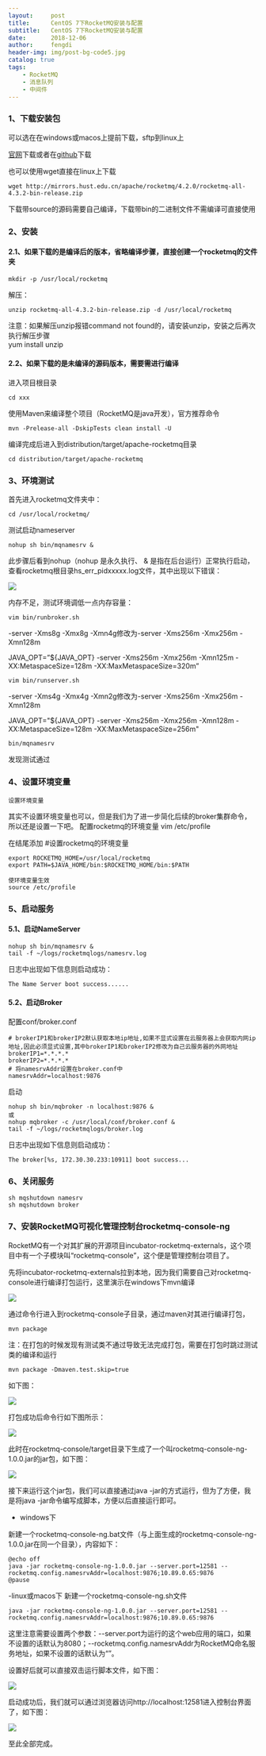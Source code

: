 ```yaml
---
layout:     post
title:      CentOS 7下RocketMQ安装与配置
subtitle:   CentOS 7下RocketMQ安装与配置
date:       2018-12-06
author:     fengdi
header-img: img/post-bg-code5.jpg
catalog: true
tags:
    - RocketMQ
    - 消息队列
    - 中间件
---
```


### 1、下载安装包
可以选在在windows或macos上提前下载，sftp到linux上

[官网](https://www.apache.org/dyn/closer.cgi?path=rocketmq)下载或者在[github](https://github.com/apache/rocketmq/releases)下载

也可以使用wget直接在linux上下载

    wget http://mirrors.hust.edu.cn/apache/rocketmq/4.2.0/rocketmq-all-4.3.2-bin-release.zip
    
下载带source的源码需要自己编译，下载带bin的二进制文件不需编译可直接使用

### 2、安装
#### 2.1、如果下载的是编译后的版本，省略编译步骤，直接创建一个rocketmq的文件夹

    mkdir -p /usr/local/rocketmq
解压：

    unzip rocketmq-all-4.3.2-bin-release.zip -d /usr/local/rocketmq

注意：如果解压unzip报错command not found的，请安装unzip，安装之后再次执行解压步骤
​    
    yum install unzip
  
#### 2.2、如果下载的是未编译的源码版本，需要需进行编译
进入项目根目录

    cd xxx
    
使用Maven来编译整个项目（RocketMQ是java开发），官方推荐命令

    mvn -Prelease-all -DskipTests clean install -U
    
编译完成后进入到distribution/target/apache-rocketmq目录

    cd distribution/target/apache-rocketmq
    

### 3、环境测试
首先进入rocketmq文件夹中：

    cd /usr/local/rocketmq/

测试启动nameserver

    nohup sh bin/mqnamesrv &

此步骤后看到nohup（nohup 是永久执行、
& 是指在后台运行）正常执行启动，查看rocketmq根目录hs_err_pidxxxxx.log文件，其中出现以下错误：

![](https://img-blog.csdn.net/20180713114627775?watermark/2/text/aHR0cHM6Ly9ibG9nLmNzZG4ubmV0L2NkbmlnaHQ=/font/5a6L5L2T/fontsize/400/fill/I0JBQkFCMA==/dissolve/70)

内存不足，测试环境调低一点内存容量：

    vim bin/runbroker.sh

-server -Xms8g -Xmx8g -Xmn4g修改为-server -Xms256m -Xmx256m -Xmn128m

JAVA_OPT=”${JAVA_OPT} -server -Xms256m -Xmx256m -Xmn125m -XX:MetaspaceSize=128m -XX:MaxMetaspaceSize=320m”

    vim bin/runserver.sh

-server -Xms4g -Xmx4g -Xmn2g修改为-server -Xms256m -Xmx256m -Xmn128m

JAVA_OPT="${JAVA_OPT} -server -Xms256m -Xmx256m -Xmn128m -XX:MetaspaceSize=128m -XX:MaxMetaspaceSize=256m"

    bin/mqnamesrv

发现测试通过

### 4、设置环境变量
    设置环境变量
其实不设置环境变量也可以，但是我们为了进一步简化后续的broker集群命令，所以还是设置一下吧。
配置rocketmq的环境变量
vim /etc/profile

在结尾添加
#设置rocketmq的环境变量

    export ROCKETMQ_HOME=/usr/local/rocketmq
    export PATH=$JAVA_HOME/bin:$ROCKETMQ_HOME/bin:$PATH
    
    使环境变量生效
    source /etc/profile

### 5、启动服务
#### 5.1、启动NameServer

    nohup sh bin/mqnamesrv &
    tail -f ~/logs/rocketmqlogs/namesrv.log

日志中出现如下信息则启动成功：

    The Name Server boot success......

#### 5.2、启动Broker

配置conf/broker.conf

    # brokerIP1和brokerIP2默认获取本地ip地址,如果不显式设置在云服务器上会获取内网ip地址,因此必须显式设置,其中brokerIP1和brokerIP2修改为自己云服务器的外网地址 
    brokerIP1=*.*.*.*
    brokerIP2=*.*.*.*
    # 将namesrvAddr设置在broker.conf中
    namesrvAddr=localhost:9876

启动

    nohup sh bin/mqbroker -n localhost:9876 &
    或
    nohup mqbroker -c /usr/local/conf/broker.conf &
    tail -f ~/logs/rocketmqlogs/broker.log

日志中出现如下信息则启动成功：

    The broker[%s, 172.30.30.233:10911] boot success...

### 6、关闭服务

    sh mqshutdown namesrv
    sh mqshutdown broker

### 7、安装RocketMQ可视化管理控制台rocketmq-console-ng

RocketMQ有一个对其扩展的开源项目incubator-rocketmq-externals，这个项目中有一个子模块叫“rocketmq-console”，这个便是管理控制台项目了。

先将incubator-rocketmq-externals拉到本地，因为我们需要自己对rocketmq-console进行编译打包运行，这里演示在windows下mvn编译

![](https://img-blog.csdn.net/20170524113000007?watermark/2/text/aHR0cDovL2Jsb2cuY3Nkbi5uZXQvamF5ampi/font/5a6L5L2T/fontsize/400/fill/I0JBQkFCMA==/dissolve/70/gravity/SouthEast)

通过命令行进入到rocketmq-console子目录，通过maven对其进行编译打包，

    mvn package
    
注：在打包的时候发现有测试类不通过导致无法完成打包，需要在打包时跳过测试类的编译和运行

    mvn package -Dmaven.test.skip=true

如下图：

![](https://img-blog.csdn.net/20170524113544298?watermark/2/text/aHR0cDovL2Jsb2cuY3Nkbi5uZXQvamF5ampi/font/5a6L5L2T/fontsize/400/fill/I0JBQkFCMA==/dissolve/70/gravity/SouthEast)

打包成功后命令行如下图所示：

![](https://img-blog.csdn.net/20170524113636823?watermark/2/text/aHR0cDovL2Jsb2cuY3Nkbi5uZXQvamF5ampi/font/5a6L5L2T/fontsize/400/fill/I0JBQkFCMA==/dissolve/70/gravity/SouthEast)

此时在rocketmq-console/target目录下生成了一个叫rocketmq-console-ng-1.0.0.jar的jar包，如下图：

![](https://img-blog.csdn.net/20170524113903381?watermark/2/text/aHR0cDovL2Jsb2cuY3Nkbi5uZXQvamF5ampi/font/5a6L5L2T/fontsize/400/fill/I0JBQkFCMA==/dissolve/70/gravity/SouthEast)

接下来运行这个jar包，我们可以直接通过java -jar的方式运行，但为了方便，我是将java -jar命令编写成脚本，方便以后直接运行即可。

- windows下

新建一个rocketmq-console-ng.bat文件（与上面生成的rocketmq-console-ng-1.0.0.jar在同一个目录），内容如下：

    @echo off
    java -jar rocketmq-console-ng-1.0.0.jar --server.port=12581 --rocketmq.config.namesrvAddr=localhost:9876;10.89.0.65:9876
    @pause

-linux或macos下
新建一个rocketmq-console-ng.sh文件

    java -jar rocketmq-console-ng-1.0.0.jar --server.port=12581 --rocketmq.config.namesrvAddr=localhost:9876;10.89.0.65:9876

这里注意需要设置两个参数：--server.port为运行的这个web应用的端口，如果不设置的话默认为8080；--rocketmq.config.namesrvAddr为RocketMQ命名服务地址，如果不设置的话默认为“”。

设置好后就可以直接双击运行脚本文件，如下图：

![](https://img-blog.csdn.net/20170524140852900?watermark/2/text/aHR0cDovL2Jsb2cuY3Nkbi5uZXQvamF5ampi/font/5a6L5L2T/fontsize/400/fill/I0JBQkFCMA==/dissolve/70/gravity/SouthEast)


启动成功后，我们就可以通过浏览器访问http://localhost:12581进入控制台界面了，如下图：

![](https://img-blog.csdn.net/20170524141327170?watermark/2/text/aHR0cDovL2Jsb2cuY3Nkbi5uZXQvamF5ampi/font/5a6L5L2T/fontsize/400/fill/I0JBQkFCMA==/dissolve/70/gravity/SouthEast)

至此全部完成。





